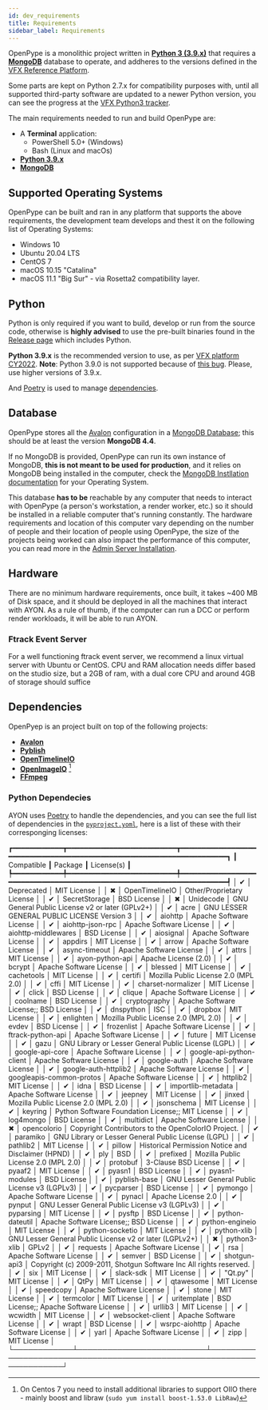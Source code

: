 ```yaml
---
id: dev_requirements
title: Requirements
sidebar_label: Requirements
---
```


OpenPype is a monolithic project written in [**Python 3 (3.9.x)**](#python)  that requires a [**MongoDB**](#database) database to operate, and addheres to the versions defined in the [VFX Reference Platform](https://vfxplatform.com/).

Some parts are kept on Python 2.7.x for compatibility purposes with, until all supported third-party software are updated to a newer Python version, you can see the progress at the [VFX Python3 tracker](https://vfxpy.com/).

The main requirements needed to run and build OpenPype are:

- A **Terminal** application:
    - PowerShell 5.0+ (Windows)
    - Bash (Linux and macOs)
- [**Python 3.9.x**](#python)
- [**MongoDB**](#database)


## Supported Operating Systems

OpenPype can be built and ran in any platform that supports the above requirements, the development team develops and thest it on the following list of Operating Systems:
- Windows 10
- Ubuntu 20.04 LTS
- CentOS 7
- macOS 10.15 "Catalina"
- macOS 11.1 "Big Sur" - via Rosetta2 compatibility layer.


## Python

Python is only required if you want to build, develop or run from the source code, otherwise is **highly advised** to use the pre-built binaries found in the [Release page](https://github.com/ynput/OpenPype/releases) which includes Python.

**Python 3.9.x** is the recommended version to use, as per [VFX platform CY2022](https://vfxplatform.com/).
**Note**: Python 3.9.0 is not supported because of [this bug](https://github.com/python/cpython/pull/22670). Please, use higher versions of 3.9.x.

And [Poetry](https://python-poetry.org/) is used to manage [dependencies](#dependencies).


## Database

OpenPype stores all the [Avalon](#dependencies) configuration in a [MongoDB Database](https://www.mongodb.com/try/download/community); this should be at least the version **MongoDB 4.4**.

If no MongoDB is provided, OpenPype can run its own instance of MongoDB, **this is not meant to be used for production**, and it relies on MongoDB being installed in the computer, check the [MongoDB Instllation documentation](https://www.mongodb.com/docs/manual/administration/install-community/) for your Operating System.

This database **has to be** reachable by any computer that needs to interact with OpenPype (a person's workstation, a render worker, etc.) so it should be installed in a reliable computer that's running constantly.
The hardware requirements and location of this computer vary depending on the number of people and their location of people using OpenPype, the size of the projects being worked can also impact the performance of this computer, you can read more in the [Admin Server Installation](admin_server_installation.md).


## Hardware

There are no minimum hardware requirements, once built, it takes ~400 MB of Disk space, and it should be deployed in all the machines that interact with AYON.
As a rule of thumb, if the computer can run a DCC or perform render workloads, it will be able to run AYON.

### Ftrack Event Server
For a well functioning ftrack event server, we recommend a linux virtual server with Ubuntu or CentOS. CPU and RAM allocation needs differ based on the studio size, but a 2GB of ram, with a dual core CPU and around 4GB of storage should suffice


## Dependencies

OpenPyep is an project built on top of the following projects:
- [**Avalon**](https://github.com/getavalon)
- [**Pyblish**](https://github.com/pyblish)
- [**OpenTimelineIO**](https://github.com/PixarAnimationStudios/OpenTimelineIO)
- [**OpenImageIO**](https://github.com/OpenImageIO/oiio) [^centos7]
- [**FFmpeg**](https://github.com/FFmpeg/FFmpeg)

[^centos7]: On Centos 7 you need to install additional libraries to support OIIO there - mainly boost
and libraw (`sudo yum install boost-1.53.0 LibRaw`)

### Python Dependecies

AYON uses [Poetry](https://python-poetry.org/) to handle the dependencies, and you can see the full list of dependencies in the [`pyproject.yoml`](https://github.com/ynput/OpenPype/blob/develop/pyproject.toml), here is a list of these with their corresponging licenses:

┏━━━━━━━━━━━━┳━━━━━━━━━━━━━━━━━━━━━━━━━━┳━━━━━━━━━━━━━━━━━━━━━━━━━━━━━━━━━━━━━━━━━━━━━━━━━━━━━━━━━━━━━━━━━━━━━━┓
┃ Compatible ┃ Package                  ┃ License(s)                                                           ┃
┡━━━━━━━━━━━━╇━━━━━━━━━━━━━━━━━━━━━━━━━━╇━━━━━━━━━━━━━━━━━━━━━━━━━━━━━━━━━━━━━━━━━━━━━━━━━━━━━━━━━━━━━━━━━━━━━━┩
│ ✔          │ Deprecated               │ MIT License                                                          │
│ ✖          │ OpenTimelineIO           │ Other/Proprietary License                                            │
│ ✔          │ SecretStorage            │ BSD License                                                          │
│ ✖          │ Unidecode                │ GNU General Public License v2 or later (GPLv2+)                      │
│ ✔          │ acre                     │ GNU LESSER GENERAL PUBLIC LICENSE Version 3                          │
│ ✔          │ aiohttp                  │ Apache Software License                                              │
│ ✔          │ aiohttp-json-rpc         │ Apache Software License                                              │
│ ✔          │ aiohttp-middlewares      │ BSD License                                                          │
│ ✔          │ aiosignal                │ Apache Software License                                              │
│ ✔          │ appdirs                  │ MIT License                                                          │
│ ✔          │ arrow                    │ Apache Software License                                              │
│ ✔          │ async-timeout            │ Apache Software License                                              │
│ ✔          │ attrs                    │ MIT License                                                          │
│ ✔          │ ayon-python-api          │ Apache License (2.0)                                                 │
│ ✔          │ bcrypt                   │ Apache Software License                                              │
│ ✔          │ blessed                  │ MIT License                                                          │
│ ✔          │ cachetools               │ MIT License                                                          │
│ ✔          │ certifi                  │ Mozilla Public License 2.0 (MPL 2.0)                                 │
│ ✔          │ cffi                     │ MIT License                                                          │
│ ✔          │ charset-normalizer       │ MIT License                                                          │
│ ✔          │ click                    │ BSD License                                                          │
│ ✔          │ clique                   │ Apache Software License                                              │
│ ✔          │ coolname                 │ BSD License                                                          │
│ ✔          │ cryptography             │ Apache Software License;; BSD License                                │
│ ✔          │ dnspython                │ ISC                                                                  │
│ ✔          │ dropbox                  │ MIT License                                                          │
│ ✔          │ enlighten                │ Mozilla Public License 2.0 (MPL 2.0)                                 │
│ ✔          │ evdev                    │ BSD License                                                          │
│ ✔          │ frozenlist               │ Apache Software License                                              │
│ ✔          │ ftrack-python-api        │ Apache Software License                                              │
│ ✔          │ future                   │ MIT License                                                          │
│ ✔          │ gazu                     │ GNU Library or Lesser General Public License (LGPL)                  │
│ ✔          │ google-api-core          │ Apache Software License                                              │
│ ✔          │ google-api-python-client │ Apache Software License                                              │
│ ✔          │ google-auth              │ Apache Software License                                              │
│ ✔          │ google-auth-httplib2     │ Apache Software License                                              │
│ ✔          │ googleapis-common-protos │ Apache Software License                                              │
│ ✔          │ httplib2                 │ MIT License                                                          │
│ ✔          │ idna                     │ BSD License                                                          │
│ ✔          │ importlib-metadata       │ Apache Software License                                              │
│ ✔          │ jeepney                  │ MIT License                                                          │
│ ✔          │ jinxed                   │ Mozilla Public License 2.0 (MPL 2.0)                                 │
│ ✔          │ jsonschema               │ MIT License                                                          │
│ ✔          │ keyring                  │ Python Software Foundation License;; MIT License                     │
│ ✔          │ log4mongo                │ BSD License                                                          │
│ ✔          │ multidict                │ Apache Software License                                              │
│ ✖          │ opencolorio              │ Copyright Contributors to the OpenColorIO Project.                   │
│ ✔          │ paramiko                 │ GNU Library or Lesser General Public License (LGPL)                  │
│ ✔          │ pathlib2                 │ MIT License                                                          │
│ ✔          │ pillow                   │ Historical Permission Notice and Disclaimer (HPND)                   │
│ ✔          │ ply                      │ BSD                                                                  │
│ ✔          │ prefixed                 │ Mozilla Public License 2.0 (MPL 2.0)                                 │
│ ✔          │ protobuf                 │ 3-Clause BSD License                                                 │
│ ✔          │ pyaaf2                   │ MIT License                                                          │
│ ✔          │ pyasn1                   │ BSD License                                                          │
│ ✔          │ pyasn1-modules           │ BSD License                                                          │
│ ✔          │ pyblish-base             │ GNU Lesser General Public License v3 (LGPLv3)                        │
│ ✔          │ pycparser                │ BSD License                                                          │
│ ✔          │ pymongo                  │ Apache Software License                                              │
│ ✔          │ pynacl                   │ Apache License 2.0                                                   │
│ ✔          │ pynput                   │ GNU Lesser General Public License v3 (LGPLv3)                        │
│ ✔          │ pyparsing                │ MIT License                                                          │
│ ✔          │ pysftp                   │ BSD License                                                          │
│ ✔          │ python-dateutil          │ Apache Software License;; BSD License                                │
│ ✔          │ python-engineio          │ MIT License                                                          │
│ ✔          │ python-socketio          │ MIT License                                                          │
│ ✔          │ python-xlib              │ GNU Lesser General Public License v2 or later (LGPLv2+)              │
│ ✖          │ python3-xlib             │ GPLv2                                                                │
│ ✔          │ requests                 │ Apache Software License                                              │
│ ✔          │ rsa                      │ Apache Software License                                              │
│ ✔          │ semver                   │ BSD License                                                          │
│ ✔          │ shotgun-api3             │ Copyright (c) 2009-2011, Shotgun Software Inc All rights reserved.   │
│ ✔          │ six                      │ MIT License                                                          │
│ ✔          │ slack-sdk                │ MIT License                                                          │
│ ✔          │ "Qt.py"                  │ MIT License                                                          │
│ ✔          │ QtPy                     │ MIT License                                                          │
│ ✔          │ qtawesome                │ MIT License                                                          │
│ ✔          │ speedcopy                │ Apache Software License                                              │
│ ✔          │ stone                    │ MIT License                                                          │
│ ✔          │ termcolor                │ MIT License                                                          │
│ ✔          │ uritemplate              │ BSD License;; Apache Software License                                │
│ ✔          │ urllib3                  │ MIT License                                                          │
│ ✔          │ wcwidth                  │ MIT License                                                          │
│ ✔          │ websocket-client         │ Apache Software License                                              │
│ ✔          │ wrapt                    │ BSD License                                                          │
│ ✔          │ wsrpc-aiohttp            │ Apache Software License                                              │
│ ✔          │ yarl                     │ Apache Software License                                              │
│ ✔          │ zipp                     │ MIT License                                                          │
└────────────┴──────────────────────────┴──────────────────────────────────────────────────────────────────────┘

